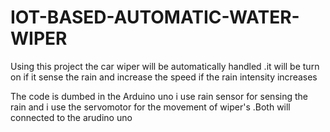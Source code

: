 # IOT-BASED-AUTOMATIC-WATER-WIPER

Using this project the car wiper will be automatically handled .it will be turn on if it sense the rain and increase the speed if the rain intensity increases

The code is dumbed in the Arduino uno i use rain sensor for sensing the rain and i use the servomotor for the movement of wiper's .Both will connected to the arudino uno
